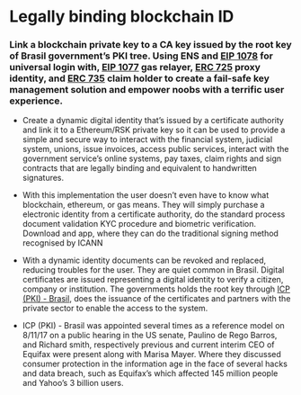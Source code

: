 # Legally binding blockchain ID

### Link a blockchain private key to a CA key issued by the root key of Brasil government’s PKI tree. Using ENS and [EIP 1078](https://eips.ethereum.org/EIPS/eip-1078) for universal login with, [EIP 1077](https://eips.ethereum.org/EIPS/eip-1077) gas relayer, [ERC 725](https://eips.ethereum.org/EIPS/eip-725) proxy identity, and [ERC 735](https://github.com/ethereum/EIPs/issues/735) claim holder to create a fail-safe key management solution and empower noobs with a terrific user experience.

* Create a dynamic digital identity that’s issued by a certificate authority and link it to a Ethereum/RSK private key so it can be used to provide a simple and secure way to interact with the financial system, judicial system, unions, issue invoices, access public services, interact with the government service’s online systems, pay taxes, claim rights and sign contracts that are legally binding and equivalent to handwritten signatures.

* With this implementation the user doesn’t even have to know what blockchain, ethereum, or gas means. They will simply purchase a electronic identity from a certificate authority, do the standard process document validation KYC procedure and biometric  verification. Download and app, where they can do the traditional signing method recognised by ICANN 

* With a dynamic identity documents can be revoked and replaced, reducing troubles for the user. They are quiet common in Brasil. Digital certificates are issued representing a digital identity to verify a citizen, company or institution. The governments holds the root key  through [ICP (PKI) - Brasil](http://www.iti.gov.br/icp-brasil), does the issuance of the certificates and partners with the private sector to enable the access to the system.

* ICP (PKI) - Brasil was appointed several times as a reference model on 8/11/17 on a public hearing in the US senate, Paulino de Rego Barros, and Richard smith, respectively previous and current interim CEO of Equifax were present along with Marisa Mayer. Where they discussed consumer protection in the information age in the face of several hacks and data breach, such as Equifax’s which affected 145 million people and Yahoo’s 3 billion users. 

